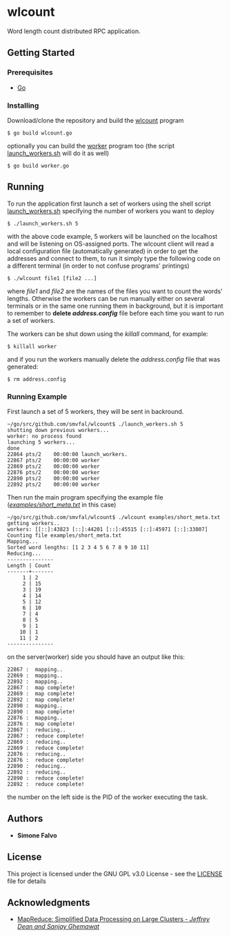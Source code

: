 # wlcount

Word length count distributed RPC application.

## Getting Started

### Prerequisites
* [Go](https://golang.org/)

### Installing

Download/clone the repository and build the [wlcount](wlcount.go) program
```
$ go build wlcount.go
```
optionally you can build the [worker](worker.go) program too (the script [launch_workers.sh](launch_workers.sh) will do it as well)
```
$ go build worker.go
```

## Running

To run the application first launch a set of workers using the shell script [launch_workers.sh](launch_workers.sh) specifying the number of workers you want to deploy
```
$ ./launch_workers.sh 5
```
with the above code example, 5 workers will be launched on the localhost and will be listening on OS-assigned ports.
The wlcount client will read a local configuration file (automatically generated) in order to get the addresses and connect to them, to run it simply type the following code on a different terminal (in order to not confuse programs' printings)
```
$ ./wlcount file1 [file2 ...]
```
where *file1* and *file2* are the names of the files you want to count the words' lengths.
Otherwise the workers can be run manually either on several terminals or in the same one running them in background, but it is important to remember to **delete *address.config*** file before each time you want to run a set of workers.

The workers can be shut down using the *killall* command, for example:
```
$ killall worker
```
and if you run the workers manually delete the *address.config* file that was generated:
```
$ rm address.config
```
### Running Example

First launch a set of 5 workers, they will be sent in backround.
```
~/go/src/github.com/smvfal/wlcount$ ./launch_workers.sh 5
shutting down previous workers...
worker: no process found
launching 5 workers...
done
22864 pts/2    00:00:00 launch_workers.
22867 pts/2    00:00:00 worker
22869 pts/2    00:00:00 worker
22876 pts/2    00:00:00 worker
22890 pts/2    00:00:00 worker
22892 pts/2    00:00:00 worker
```
Then run the main program specifying the example file ([*examples/short_meta.txt*](examples/short_meta.txt) in this case)
```
~/go/src/github.com/smvfal/wlcount$ ./wlcount examples/short_meta.txt 
getting workers..
workers: [[::]:43823 [::]:44201 [::]:45515 [::]:45971 [::]:33807]
Counting file examples/short_meta.txt
Mapping...
Sorted word lengths: [1 2 3 4 5 6 7 8 9 10 11]
Reducing...
---------------
Length | Count 
-------+-------
     1 | 2
     2 | 15
     3 | 19
     4 | 14
     5 | 12
     6 | 10
     7 | 4
     8 | 5
     9 | 1
    10 | 1
    11 | 2
---------------
```
on the server(worker) side you should have an output like this:
```
22867 :  mapping..
22869 :  mapping..
22892 :  mapping..
22867 :  map complete!
22869 :  map complete!
22892 :  map complete!
22890 :  mapping..
22890 :  map complete!
22876 :  mapping..
22876 :  map complete!
22867 :  reducing..
22867 :  reduce complete!
22869 :  reducing..
22869 :  reduce complete!
22876 :  reducing..
22876 :  reduce complete!
22890 :  reducing..
22892 :  reducing..
22890 :  reduce complete!
22892 :  reduce complete!
```
the number on the left side is the PID of the worker executing the task.

## Authors

* **Simone Falvo**

## License

This project is licensed under the GNU GPL v3.0 License - see the [LICENSE](LICENSE) file for details

## Acknowledgments

* [MapReduce: Simplified Data Processing on Large Clusters - *Jeffrey Dean and Sanjay Ghemawat*](https://static.googleusercontent.com/media/research.google.com/it//archive/mapreduce-osdi04.pdf)
